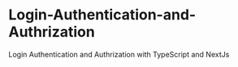 # Login-Authentication-and-Authrization
Login Authentication and Authrization with TypeScript and NextJs
